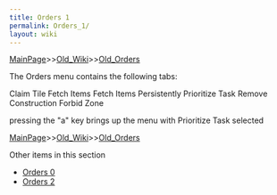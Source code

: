 ```yaml
---
title: Orders 1
permalink: Orders_1/
layout: wiki
---
```


[MainPage](/keeperrl_wiki/ "wikilink")>>[Old_Wiki](/keeperrl_wiki/Old_Wiki "wikilink")>>[Old_Orders](/keeperrl_wiki/Old_Orders "wikilink")

The Orders menu contains the following tabs:

Claim Tile
Fetch Items
Fetch Items Persistently
Prioritize Task
Remove Construction
Forbid Zone

pressing the &quot;a&quot; key brings up the menu with Prioritize Task selected

[MainPage](/keeperrl_wiki/ "wikilink")>>[Old_Wiki](/keeperrl_wiki/Old_Wiki "wikilink")>>[Old_Orders](/keeperrl_wiki/Old_Orders "wikilink")

Other items in this section
-    [Orders 0](/keeperrl_wiki/Orders_0 "wikilink")
-    [Orders 2](/keeperrl_wiki/Orders_2 "wikilink")

